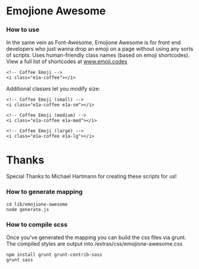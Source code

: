 # Emojione Awesome


### How to use

In the same vein as Font-Awesome, Emojione Awesome is for front end developers who just wanna drop an emoji on a page without using any sorts of scripts.
Uses human-friendly class names (based on emoji shortcodes). View a full list of shortcodes at www.emoji.codes


```
<!-- Coffee Emoji -->
<i class="e1a-coffee"></i>
```

Additional classes let you modify size:

```
<!-- Coffee Emoji (small) -->
<i class="e1a-coffee e1a-sm"></i>

<!-- Coffee Emoji (medium) -->
<i class="e1a-coffee e1a-med"></i>

<!-- Coffee Emoji (large) -->
<i class="e1a-coffee e1a-lg"></i>

```


# Thanks

Special Thanks to Michael Hartmann for creating these scripts for us!


### How to generate mapping

```
cd lib/emojione-awesome
node generate.js

```

### How to compile scss

Once you've generated the mapping you can build the css files via grunt.
The compiled styles are output into /extras/css/emojione-awesome.css

```
npm install grunt grunt-contrib-sass
grunt sass
```